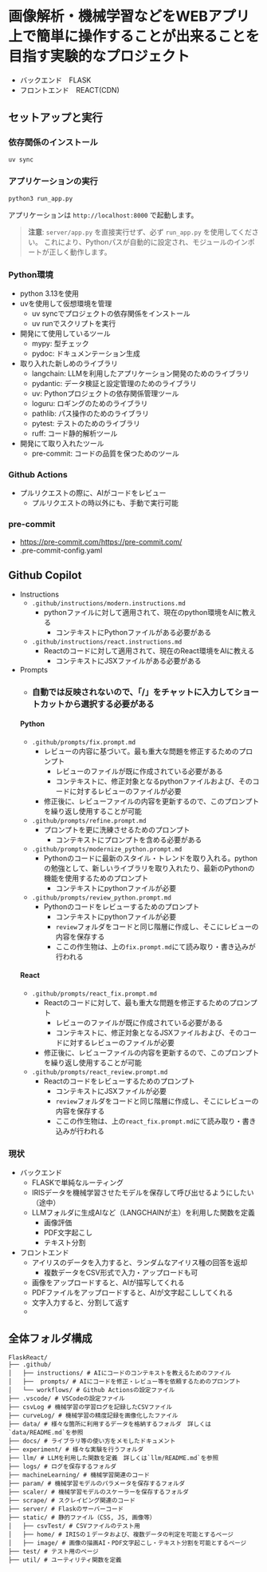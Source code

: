 # 画像解析・機械学習などをWEBアプリ上で簡単に操作することが出来ることを目指す実験的なプロジェクト

- バックエンド　FLASK
- フロントエンド　REACT(CDN)

## セットアップと実行

### 依存関係のインストール
```bash
uv sync
```

### アプリケーションの実行
```bash
python3 run_app.py
```

アプリケーションは `http://localhost:8000` で起動します。

> **注意**: `server/app.py` を直接実行せず、必ず `run_app.py` を使用してください。
> これにより、Pythonパスが自動的に設定され、モジュールのインポートが正しく動作します。

### Python環境
- python 3.13を使用
- uvを使用して仮想環境を管理
    - uv syncでプロジェクトの依存関係をインストール
    - uv runでスクリプトを実行
- 開発にて使用しているツール
    - mypy: 型チェック
    - pydoc: ドキュメンテーション生成
- 取り入れた新しめのライブラリ
    - langchain: LLMを利用したアプリケーション開発のためのライブラリ
    - pydantic: データ検証と設定管理のためのライブラリ
    - uv: Pythonプロジェクトの依存関係管理ツール
    - loguru: ロギングのためのライブラリ
    - pathlib: パス操作のためのライブラリ
    - pytest: テストのためのライブラリ
    - ruff: コード静的解析ツール
- 開発にて取り入れたツール
    - pre-commit: コードの品質を保つためのツール

### Github Actions
- プルリクエストの際に、AIがコードをレビュー
    - プルリクエストの時以外にも、手動で実行可能
### pre-commit
- https://pre-commit.com/https://pre-commit.com/
- .pre-commit-config.yaml


## Github Copilot
- Instructions
    - `.github/instructions/modern.instructions.md`
        - pythonファイルに対して適用されて、現在のpython環境をAIに教える 
            - コンテキストにPythonファイルがある必要がある
    - `.github/instructions/react.instructions.md`
        - Reactのコードに対して適用されて、現在のReact環境をAIに教える
            - コンテキストにJSXファイルがある必要がある
- Prompts
    - ### 自動では反映されないので、「/」をチャットに入力してショートカットから選択する必要がある
    #### Python
    - `.github/prompts/fix.prompt.md`
        - レビューの内容に基づいて。最も重大な問題を修正するためのプロンプト
            - レビューのファイルが既に作成されている必要がある
            - コンテキストに、修正対象となるpythonファイルおよび、そのコードに対するレビューのファイルが必要 
        - 修正後に、レビューファイルの内容を更新するので、このプロンプトを繰り返し使用することが可能
    - `.github/prompts/refine.prompt.md`
        - プロンプトを更に洗練させるためのプロンプト
            - コンテキストにプロンプトを含める必要がある
    - `.github/prompts/modernize_python.prompt.md`
        - Pythonのコードに最新のスタイル・トレンドを取り入れる。pythonの勉強として、新しいライブラリを取り入れたり、最新のPythonの機能を使用するためのプロンプト
            - コンテキストにpythonファイルが必要
    - `.github/prompts/review_python.prompt.md`
        - Pythonのコードをレビューするためのプロンプト
            - コンテキストにpythonファイルが必要
            - `review`フォルダをコードと同じ階層に作成し、そこにレビューの内容を保存する
            - ここの作生物は、上の`fix.prompt.md`にて読み取り・書き込みが行われる
    #### React
    - `.github/prompts/react_fix.prompt.md`
        - Reactのコードに対して、最も重大な問題を修正するためのプロンプト
            - レビューのファイルが既に作成されている必要がある
            - コンテキストに、修正対象となるJSXファイルおよび、そのコードに対するレビューのファイルが必要
        - 修正後に、レビューファイルの内容を更新するので、このプロンプトを繰り返し使用することが可能
    - `.github/prompts/react_review.prompt.md`
        - Reactのコードをレビューするためのプロンプト
            - コンテキストにJSXファイルが必要
            - `review`フォルダをコードと同じ階層に作成し、そこにレビューの内容を保存する
            - ここの作生物は、上の`react_fix.prompt.md`にて読み取り・書き込みが行われる

### 現状

- バックエンド
    - FLASKで単純なルーティング
    - IRISデータを機械学習させたモデルを保存して呼び出せるようにしたい（途中）    
    - LLMフォルダに生成AIなど（LANGCHAINが主）を利用した関数を定義
        - 画像評価
        - PDF文字起こし
        - テキスト分割　
- フロントエンド
    - アイリスのデータを入力すると、ランダムなアイリス種の回答を返却
        - 複数データをCSV形式で入力・アップロードも可
    - 画像をアップロードすると、AIが描写してくれる
    - PDFファイルをアップロードすると、AIが文字起こししてくれる
    - 文字入力すると、分割して返す
    -
## 全体フォルダ構成
```
FlaskReact/
├── .github/
│   ├── instructions/ # AIにコードのコンテキストを教えるためのファイル
│   ├──  prompts/ # AIにコードを修正・レビュー等を依頼するためのプロンプト
│   └── workflows/ # Github Actionsの設定ファイル
├── .vscode/ # VSCodeの設定ファイル
├── csvLog # 機械学習の学習ログを記録したCSVファイル
├── curveLog/ # 機械学習の精度記録を画像化したファイル
├── data/ # 様々な箇所に利用するデータを格納するフォルダ　詳しくは`data/README.md`を参照
├── docs/ # ライブラリ等の使い方をメモしたドキュメント
├── experiment/ # 様々な実験を行うフォルダ
├── llm/ # LLMを利用した関数を定義　詳しくは`llm/README.md`を参照
├── logs/ # ログを保存するフォルダ
├── machineLearning/ # 機械学習関連のコード
├── param/ # 機械学習モデルのパラメータを保存するフォルダ
├── scaler/ # 機械学習モデルのスケーラーを保存するフォルダ
├── scrape/ # スクレイピング関連のコード
├── server/ # Flaskのサーバーコード
├── static/ # 静的ファイル（CSS, JS, 画像等）
│   ├── csvTest/ # CSVファイルのテスト用
│   ├── home/ # IRISの１データおよび、複数データの判定を可能とするページ
│   ├── image/ # 画像の描画AI・PDF文字起こし・テキスト分割を可能とするページ
├── test/ # テスト用のページ
├── util/ # ユーティリティ関数を定義
